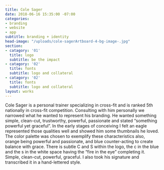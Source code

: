 ```yaml
---
title: Cole Sager
date: 2018-06-16 15:35:00 -07:00
categories:
- branding
- website
- app
subtitle: branding + identity
head-image: "/uploads/cole-sagerArtboard-4-bg-image-.jpg"
section:
- catagory: '01'
  title: logo
  subtitle: be the impact
- catagory: '02'
  title: fonts
  subtitle: logo and collateral
- catagory: '02'
  title: fonts
  subtitle: logo and collateral
layout: works
---
```


Cole Sager is a personal trainer specializing in cross-fit and is ranked 5th nationally in cross-fit competition. Consulting with him personally we narrowed what he wanted to represent his branding. He wanted something simple, clean-cut, trustworthy, powerful, passionate and stated “something powerful yet graceful”. In the early stages of conceiving I felt an eagle represented those qualities well and showed him some thumbnails he loved. The color palette was chosen to exemplify these characteristics also, orange being powerful and passionate, and blue counter-acting to create balance with grace. There is subtle C and S within the logo, the c in the blue and the s in the white space having the “fire in the eye” completing it. Simple, clean-cut, powerful, graceful. I also took his signature and transcribed it in a hand-lettered style.